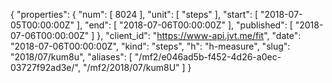 {
  "properties": {
    "num": [
      8024
    ],
    "unit": [
      "steps"
    ],
    "start": [
      "2018-07-05T00:00:00Z"
    ],
    "end": [
      "2018-07-06T00:00:00Z"
    ],
    "published": [
      "2018-07-06T00:00:00Z"
    ]
  },
  "client_id": "https://www-api.jvt.me/fit",
  "date": "2018-07-06T00:00:00Z",
  "kind": "steps",
  "h": "h-measure",
  "slug": "2018/07/kum8u",
  "aliases": [
    "/mf2/e046ad5b-f452-4d26-a0ec-03727f92ad3e/",
    "/mf2/2018/07/kum8U"
  ]
}
